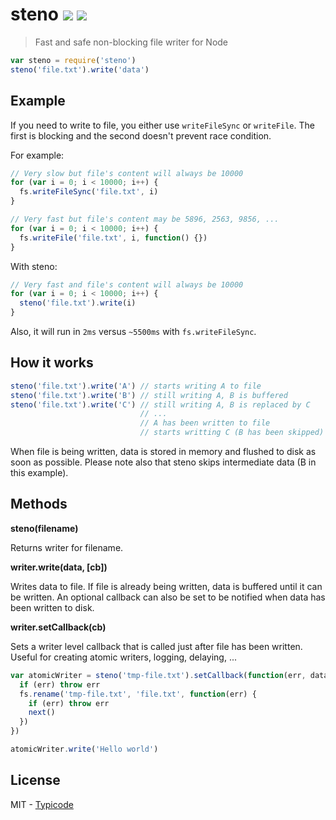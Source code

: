 # steno [![](https://badge.fury.io/js/steno.svg)](http://badge.fury.io/js/steno) [![](https://travis-ci.org/typicode/steno.svg?branch=master)](https://travis-ci.org/typicode/steno)

> Fast and safe non-blocking file writer for Node

```javascript
var steno = require('steno')
steno('file.txt').write('data')
```

## Example

If you need to write to file, you either use `writeFileSync` or `writeFile`. The first is blocking and the second doesn't prevent race condition.

For example:

```javascript
// Very slow but file's content will always be 10000
for (var i = 0; i < 10000; i++) {
  fs.writeFileSync('file.txt', i)
}
```

```javascript
// Very fast but file's content may be 5896, 2563, 9856, ...
for (var i = 0; i < 10000; i++) {
  fs.writeFile('file.txt', i, function() {})
}
```

With steno:

```javascript
// Very fast and file's content will always be 10000
for (var i = 0; i < 10000; i++) {
  steno('file.txt').write(i)
}
```

Also, it will run in `2ms` versus `~5500ms` with `fs.writeFileSync`.

## How it works

```javascript
steno('file.txt').write('A') // starts writing A to file
steno('file.txt').write('B') // still writing A, B is buffered
steno('file.txt').write('C') // still writing A, B is replaced by C
                             // ...
                             // A has been written to file
                             // starts writting C (B has been skipped)
```

When file is being written, data is stored in memory and flushed to disk as soon as possible. Please note also that steno skips intermediate data (B in this example).

## Methods

__steno(filename)__

Returns writer for filename.

__writer.write(data, [cb])__

Writes data to file. If file is already being written, data is buffered until it can be written. An optional callback can also be set to be notified when data has been written to disk.

__writer.setCallback(cb)__

Sets a writer level callback that is called just after file has been written. Useful for creating atomic writers, logging, delaying, ...

```javascript
var atomicWriter = steno('tmp-file.txt').setCallback(function(err, data, next) {
  if (err) throw err
  fs.rename('tmp-file.txt', 'file.txt', function(err) {
    if (err) throw err
    next()
  })
})

atomicWriter.write('Hello world')
```

## License

MIT - [Typicode](https://github.com/typicode)
